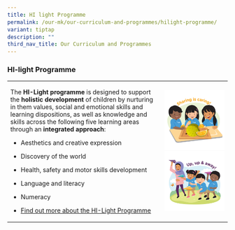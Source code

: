 ```yaml
---
title: HI light Programme
permalink: /our-mk/our-curriculum-and-programmes/hilight-programme/
variant: tiptap
description: ""
third_nav_title: Our Curriculum and Programmes
---
```

<h3><strong>HI-light Programme</strong></h3><table><tbody><tr><td rowspan="1" colspan="1"><p>The&nbsp;<strong>HI-Light programme</strong>&nbsp;is designed to support the&nbsp;<strong>holistic development</strong>&nbsp;of children by nurturing in them values, social and emotional skills and learning dispositions, as well as knowledge and skills across the following five learning areas through an&nbsp;<strong>integrated approach</strong>:</p><ul data-tight="true" class="tight"><li><p>Aesthetics and creative expression</p></li><li><p>Discovery of the world</p></li><li><p>Health, safety and motor skills development&nbsp;</p></li><li><p>Language and literacy</p></li><li><p>Numeracy</p></li><li><p><a href="https://www.moe.gov.sg/preschool/moe-kindergarten/curriculum-and-learning-environment/curriculum/hi-light" rel="noopener noreferrer nofollow" target="_blank"><u>Find out more about the HI-Light Programme</u></a></p></li></ul></td><td rowspan="1" colspan="1"><div class="isomer-image-wrapper"><img style="width: 100%" height="auto" width="100%" alt="" src="/images/MK/MK Graphics/MOE_sticker_2023_for_MKs_09.jpg"></div><div class="isomer-image-wrapper"><img style="width: 100%" height="auto" width="100%" alt="" src="/images/MK/MK Graphics/MOE_sticker_2023_for_MKs_07.jpg"></div></td></tr></tbody></table><p></p>